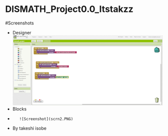 # DISMATH_Project0.0_Itstakzz
#Screenshots
* Designer
	![Screenshot](scrn1.PNG)
* Blocks
*        ![Screenshot](scrn2.PNG)
* By takeshi isobe
